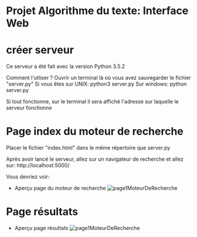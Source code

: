 # Projet Algorithme du texte: Interface Web

<h1> créer serveur</h1>
Ce serveur a été fait avec la version Python 3.5.2

Comment l'utliser ?
Ouvrir un terminal là où vous avez sauvegarder le fichier "server.py"
Si vous êtes sur UNIX: python3 server.py
Sur windows: python server.py

Si tout fonctionne, sur le terminal il sera affiché l'adresse sur laquelle le serveur fonctionne

<h1>Page index du moteur de recherche</h1>

Placer le fichier "index.html" dans le même répertoire que server.py

Après avoir lancé le serveur, allez sur un navigateur de recherche et allez sur: http://localhost:5000/

Vous devriez voir:

- Aperçu page du moteur de recherche
![page1MoteurDeRecherche](https://github.com/laklam/Projet_Algo_du_texte/blob/Faiza/pageIndex.PNG)

<h1>Page résultats</h1>

- Aperçu page résultats
![page1MoteurDeRecherche](https://github.com/laklam/Projet_Algo_du_texte/blob/Faiza/pageResults.PNG)
